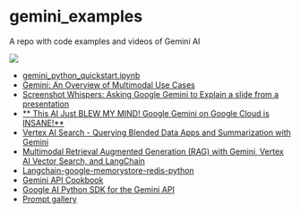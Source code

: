 # gemini_examples
A repo with code examples and videos of Gemini AI

<IMG SRC="https://aiforsocialgood.ca/wp-content/uploads/google-gemini-ai.png" />

- <A HREF="gemini_python_quickstart.ipynb" target="_blank">gemini_python_quickstart.ipynb</A>
- <A HREF="https://colab.research.google.com/github/GoogleCloudPlatform/generative-ai/blob/main/gemini/use-cases/intro_multimodal_use_cases.ipynb" target="_blank">Gemini: An Overview of Multimodal Use Cases</A>
- <A HREF="https://www.youtube.com/watch?v=5WKgc-BSR54" target="_blank">Screenshot Whispers: Asking Google Gemini to Explain a slide from a presentation</A>
- <A HREF="https://www.youtube.com/watch?v=9J-CCWnsqHU" target="_blank">** This AI Just BLEW MY MIND! Google Gemini on Google Cloud is INSANE!**</A>
- <A HREF="https://github.com/GoogleCloudPlatform/generative-ai/blob/main/search/search_data_blending_with_gemini_summarization.ipynb" target="_blank">Vertex AI Search - Querying Blended Data Apps and Summarization with Gemini</A>
- <A HREF="https://github.com/GoogleCloudPlatform/generative-ai/blob/main/gemini/use-cases/retrieval-augmented-generation/multimodal_rag_langchain.ipynb" target="_blank">Multimodal Retrieval Augmented Generation (RAG) with Gemini, Vertex AI Vector Search, and LangChain</A>
- <a href="https://github.com/googleapis/langchain-google-memorystore-redis-python/blob/main/samples/langchain_quick_start.ipynb" target="_blank">Langchain-google-memorystore-redis-python</A>
- <a href="https://github.com/google-gemini/cookbook/" >Gemini API Cookbook</a>
- <a href="https://github.com/google-gemini/generative-ai-python" >Google AI Python SDK for the Gemini API</a>
- <a href="https://ai.google.dev/gemini-api/prompts">Prompt gallery</a>
